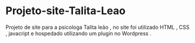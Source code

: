 # Projeto-site-Talita-Leao
Projeto de site para a psicologa Talita leão , no site foi utilizado HTML , CSS , javacript e hospedado utilizando um plugin no Wordpress .
